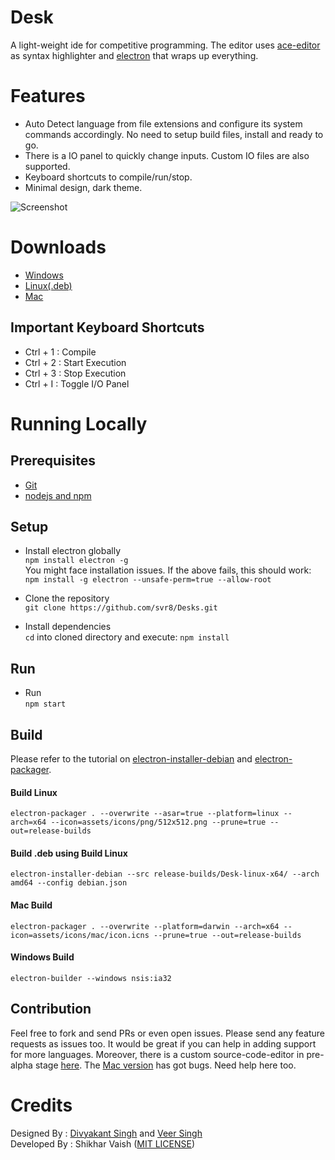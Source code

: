 # Desk
A light-weight ide for competitive programming. The editor uses [ace-editor](https://github.com/ajaxorg/ace) as syntax highlighter and [electron](https://electronjs.org/) that wraps up everything.

# Features
- Auto Detect language from file extensions and configure its system commands accordingly. No need to setup build files, install and ready to go.
- There is a IO panel to quickly change inputs. Custom IO files are also supported.
- Keyboard shortcuts to compile/run/stop.
- Minimal design, dark theme.

![Screenshot](https://github.com/svr8/Desk/blob/master/Preview.PNG)

# Downloads
+ [Windows](https://www.mediafire.com/file/d3nngr143qbjyyc/Desk_Setup_1.1.5.exe/file)
+ [Linux(.deb)](https://www.dropbox.com/s/wc6ybs1nfisajcg/desk_1.1.5_amd64.deb?dl=0)
+ [Mac](https://www.dropbox.com/s/dlyraihv8murusg/Desk-darwin-x64.zip?dl=0)

## Important Keyboard Shortcuts
- Ctrl + 1 : Compile
- Ctrl + 2 : Start Execution
- Ctrl + 3 : Stop Execution
- Ctrl + I : Toggle I/O Panel

# Running Locally
## Prerequisites
+ [Git](https://git-scm.com/)
+ [nodejs and npm](https://nodejs.org/en/)

## Setup
+ Install electron globally<br/>
`npm install electron -g`<br/>
You might face installation issues. If the above fails, this should work:<br/>
`npm install -g electron --unsafe-perm=true --allow-root`

+ Clone the repository<br/>
`git clone https://github.com/svr8/Desks.git`

+ Install dependencies<br/>
`cd` into cloned directory and execute:
`npm install`

## Run
+ Run<br/>
`npm start`

## Build
Please refer to the tutorial on [electron-installer-debian](https://www.christianengvall.se/electron-installer-debian-package/) and [electron-packager](https://www.christianengvall.se/electron-packager-tutorial/).

#### Build Linux
`electron-packager . --overwrite --asar=true --platform=linux --arch=x64 --icon=assets/icons/png/512x512.png --prune=true --out=release-builds`

#### Build .deb using Build Linux
`electron-installer-debian --src release-builds/Desk-linux-x64/ --arch amd64 --config debian.json`

#### Mac Build
`electron-packager . --overwrite --platform=darwin --arch=x64 --icon=assets/icons/mac/icon.icns --prune=true --out=release-builds`

#### Windows Build
`electron-builder --windows nsis:ia32`

## Contribution
Feel free to fork and send PRs or even open issues. Please send any feature requests as issues too. It would be great if you can help in adding support for more languages.
Moreover, there is a custom source-code-editor in pre-alpha stage [here](https://github.com/MFOSSociety/sourcecodearea).
The [Mac version](https://www.mediafire.com/file/ufkhnlmozw6kvb0/Desk-darwin-x64.zip/file) has got bugs. Need help here too.

# Credits
Designed By : [Divyakant Singh](https://www.behance.net/divyakantsingh) and [Veer Singh](https://www.instagram.com/weavingweb/) <br/>
Developed By : Shikhar Vaish ([MIT LICENSE](https://github.com/svr8/Desk/blob/master/LICENSE))
